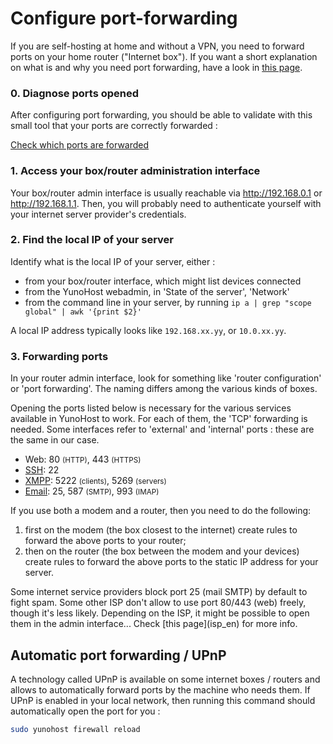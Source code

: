 # Configure port-forwarding

If you are self-hosting at home and without a VPN, you need to forward ports on your home router ("Internet box"). If you want a short explanation on what is and why you need port forwarding, have a look in [this page](port_forwarding).

### 0. Diagnose ports opened

After configuring port forwarding, you should be able to validate with this small tool that your ports are correctly forwarded : 

<a class="btn btn-default" href="http://ports.yunohost.org">Check which ports are forwarded</a>

### 1. Access your box/router administration interface

Your box/router admin interface is usually reachable via http://192.168.0.1 or http://192.168.1.1. Then, you will probably need to authenticate yourself with your internet server provider's credentials.

### 2. Find the local IP of your server

Identify what is the local IP of your server, either :
- from your box/router interface, which might list devices connected
- from the YunoHost webadmin, in 'State of the server', 'Network'
- from the command line in your server, by running `ip a | grep "scope global" | awk '{print $2}'`

A local IP address typically looks like `192.168.xx.yy`, or `10.0.xx.yy`.

### 3. Forwarding ports

In your router admin interface, look for something like 'router configuration' or 'port forwarding'. The naming differs among the various kinds of boxes.

Opening the ports listed below is necessary for the various services available in YunoHost to work. For each of them, the 'TCP' forwarding is needed. Some interfaces refer to 'external' and 'internal' ports : these are the same in our case.

* Web: 80 <small>(HTTP)</small>, 443 <small>(HTTPS)</small>
* [SSH](/ssh_en): 22
* [XMPP](/XMPP_en): 5222 <small>(clients)</small>, 5269 <small>(servers)</small>
* [Email](/email_en): 25, 587 <small>(SMTP)</small>, 993 <small>(IMAP)</small>

If you use both a modem and a router, then you need to do the following:
1. first on the modem (the box closest to the internet) create rules to forward the above ports to your router;
2. then on the router (the box between the modem and your devices) create rules to forward the above ports to the static IP address for your server.

<div class="alert alert-warning" markdown="1">
<span class="glyphicon glyphicon-warning-sign"></span> Some internet service providers block port 25 (mail SMTP) by default to fight spam. Some other ISP don't allow to use port 80/443 (web) freely, though it's less likely. Depending on the ISP, it might be possible to open them in the admin interface... Check [this page](isp_en) for more info.
</div>

## Automatic port forwarding / UPnP

A technology called UPnP is available on some internet boxes / routers and allows to automatically forward ports by the machine who needs them. If UPnP is enabled in your local network, then running this command should automatically open the port for you :

```bash
sudo yunohost firewall reload
```

